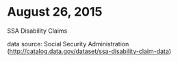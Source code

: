 # August 26, 2015

SSA Disability Claims 

data source: Social Security Administration
(http://catalog.data.gov/dataset/ssa-disability-claim-data)




